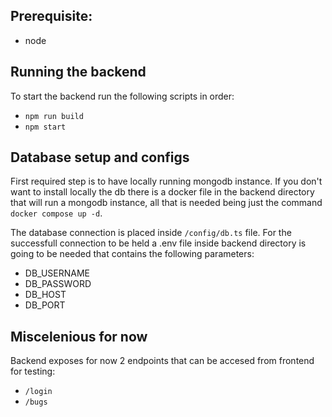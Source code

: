 ## Prerequisite:
* node

## Running the backend

To start the backend run the following scripts in order:
 * `npm run build`
 * `npm start`


## Database setup and configs
First required step is to have locally running mongodb instance. If you don't want to install locally the db there is a docker file in the backend directory that will run a mongodb instance, all that is needed being just the command `docker compose up -d`.

The database connection is placed inside `/config/db.ts` file. For the successfull connection to be held a .env file inside backend directory is going to be needed that contains the following parameters: 
* DB_USERNAME
* DB_PASSWORD
* DB_HOST
* DB_PORT

## Miscelenious for now

Backend exposes for now 2 endpoints that can be accesed from frontend for testing: 
* `/login`
* `/bugs`